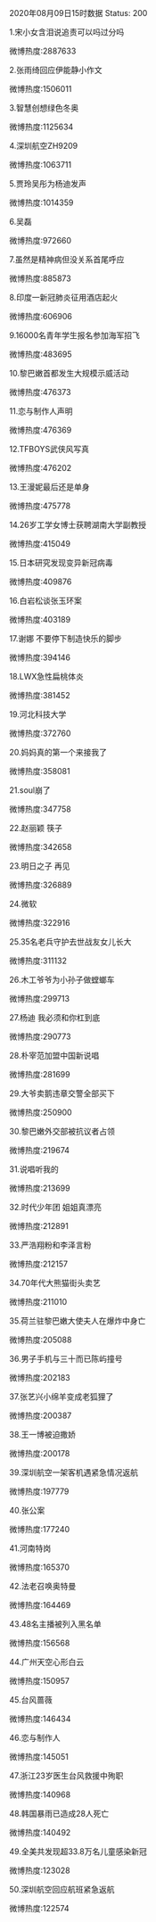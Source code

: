 2020年08月09日15时数据
Status: 200

1.宋小女含泪说追责可以吗过分吗

微博热度:2887633

2.张雨绮回应伊能静小作文

微博热度:1506011

3.智慧创想绿色冬奥

微博热度:1125634

4.深圳航空ZH9209

微博热度:1063711

5.贾玲吴彤为杨迪发声

微博热度:1014359

6.吴磊

微博热度:972660

7.虽然是精神病但没关系首尾呼应

微博热度:885873

8.印度一新冠肺炎征用酒店起火

微博热度:606906

9.16000名青年学生报名参加海军招飞

微博热度:483695

10.黎巴嫩首都发生大规模示威活动

微博热度:476373

11.恋与制作人声明

微博热度:476369

12.TFBOYS武侠风写真

微博热度:476202

13.王漫妮最后还是单身

微博热度:475778

14.26岁工学女博士获聘湖南大学副教授

微博热度:415049

15.日本研究发现变异新冠病毒

微博热度:409876

16.白岩松谈张玉环案

微博热度:403189

17.谢娜 不要停下制造快乐的脚步

微博热度:394146

18.LWX急性扁桃体炎

微博热度:381452

19.河北科技大学

微博热度:372760

20.妈妈真的第一个来接我了

微博热度:358081

21.soul崩了

微博热度:347758

22.赵丽颖 筷子

微博热度:342658

23.明日之子 再见

微博热度:326889

24.微软

微博热度:322916

25.35名老兵守护去世战友女儿长大

微博热度:311132

26.木工爷爷为小孙子做螳螂车

微博热度:299713

27.杨迪 我必须和你杠到底

微博热度:290773

28.朴宰范加盟中国新说唱

微博热度:281699

29.大爷卖鹅违章交警全部买下

微博热度:250900

30.黎巴嫩外交部被抗议者占领

微博热度:219674

31.说唱听我的

微博热度:213699

32.时代少年团 姐姐真漂亮

微博热度:212891

33.严浩翔粉和李泽言粉

微博热度:212157

34.70年代大熊猫街头卖艺

微博热度:211010

35.荷兰驻黎巴嫩大使夫人在爆炸中身亡

微博热度:205088

36.男子手机与三十而已陈屿撞号

微博热度:202183

37.张艺兴小绵羊变成老狐狸了

微博热度:200387

38.王一博被迫撒娇

微博热度:200178

39.深圳航空一架客机遇紧急情况返航

微博热度:197779

40.张公案

微博热度:177240

41.河南特岗

微博热度:165370

42.法老召唤奥特曼

微博热度:164469

43.48名主播被列入黑名单

微博热度:156568

44.广州天空心形白云

微博热度:150957

45.台风蔷薇

微博热度:146434

46.恋与制作人

微博热度:145051

47.浙江23岁医生台风救援中殉职

微博热度:140968

48.韩国暴雨已造成28人死亡

微博热度:140492

49.全美共发现超33.8万名儿童感染新冠

微博热度:123028

50.深圳航空回应航班紧急返航

微博热度:122574

